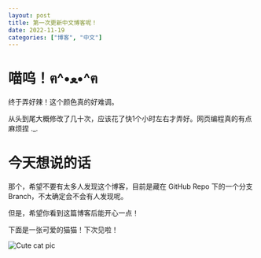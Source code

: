 ```yaml
---
layout: post
title: 第一次更新中文博客呢！
date: 2022-11-19
categories: ["博客", "中文"]
---
```


# 喵呜！ฅ^•ﻌ•^ฅ

终于弄好辣！这个颜色真的好难调。

从头到尾大概修改了几十次，应该花了快1个小时左右才弄好。网页编程真的有点麻烦捏 ._.

# 今天想说的话

那个，希望不要有太多人发现这个博客，目前是藏在 GitHub Repo 下的一个分支 Branch，不太确定会不会有人发现呢。

但是，希望你看到这篇博客后能开心一点！

下面是一张可爱的猫猫！下次见啦！

![Cute cat pic](https://img.freepik.com/premium-vector/cute-white-cat-paws-up-wall-cartoon_42750-785.jpg?w=2000)